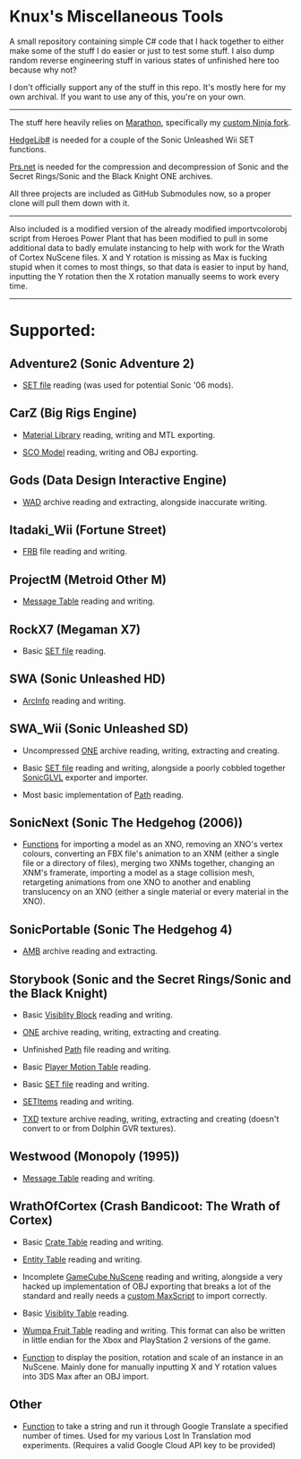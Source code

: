 # Knux's Miscellaneous Tools
A small repository containing simple C# code that I hack together to either make some of the stuff I do easier or just to test some stuff. I also dump random reverse engineering stuff in various states of unfinished here too because why not?

I don't officially support any of the stuff in this repo. It's mostly here for my own archival. If you want to use any of this, you're on your own.

___

The stuff here heavily relies on [Marathon](https://github.com/Big-Endian-32/Marathon), specifically my [custom Ninja fork](https://github.com/Knuxfan24/Marathon/tree/ninja).

[HedgeLib#](https://github.com/Radfordhound/HedgeLib/tree/master) is needed for a couple of the Sonic Unleashed Wii SET functions.

[Prs.net](https://github.com/FraGag/prs.net) is needed for the compression and decompression of Sonic and the Secret Rings/Sonic and the Black Knight ONE archives.

All three projects are included as GitHub Submodules now, so a proper clone will pull them down with it.

___

Also included is a modified version of the already modified importvcolorobj script from Heroes Power Plant that has been modified to pull in some additional data to badly emulate instancing to help with work for the Wrath of Cortex NuScene files. X and Y rotation is missing as Max is fucking stupid when it comes to most things, so that data is easier to input by hand, inputting the Y rotation then the X rotation manually seems to work every time.

___

# Supported:

## Adventure2 (Sonic Adventure 2)

- [SET file](https://github.com/Knuxfan24/Knuxs-Misc-Tools/blob/main/Knux's%20Misc%20Tools/Adventure2/SET.cs) reading (was used for potential Sonic '06 mods).

## CarZ (Big Rigs Engine)

- [Material Library](https://github.com/Knuxfan24/Knuxs-Misc-Tools/blob/main/Knux's%20Misc%20Tools/CarZ/MaterialLibrary.cs) reading, writing and MTL exporting.

- [SCO Model](https://github.com/Knuxfan24/Knuxs-Misc-Tools/blob/main/Knux's%20Misc%20Tools/CarZ/SCO.cs) reading, writing and OBJ exporting.

## Gods (Data Design Interactive Engine)

- [WAD](https://github.com/Knuxfan24/Knuxs-Misc-Tools/blob/main/Knux's%20Misc%20Tools/Gods/WAD.cs) archive reading and extracting, alongside inaccurate writing.

## Itadaki_Wii (Fortune Street)

- [FRB](https://github.com/Knuxfan24/Knuxs-Misc-Tools/blob/main/Knux's%20Misc%20Tools/Itadaki_Wii/Board.cs) file reading and writing.

## ProjectM (Metroid Other M)

- [Message Table](https://github.com/Knuxfan24/Knuxs-Misc-Tools/blob/main/Knux's%20Misc%20Tools/ProjectM/MessageTable.cs) reading and writing.

## RockX7 (Megaman X7)

- Basic [SET file](https://github.com/Knuxfan24/Knuxs-Misc-Tools/blob/main/Knux's%20Misc%20Tools/RockX7/SET.cs) reading.

## SWA (Sonic Unleashed HD)

- [ArcInfo](https://github.com/Knuxfan24/Knuxs-Misc-Tools/blob/main/Knux's%20Misc%20Tools/SWA/ArcInfo.cs) reading and writing.

## SWA_Wii (Sonic Unleashed SD)

- Uncompressed [ONE](https://github.com/Knuxfan24/Knuxs-Misc-Tools/blob/main/Knux's%20Misc%20Tools/SWA_Wii/ONE.cs) archive reading, writing, extracting and creating.

- Basic [SET file](https://github.com/Knuxfan24/Knuxs-Misc-Tools/blob/main/Knux's%20Misc%20Tools/SWA_Wii/SET.cs) reading and writing, alongside a poorly cobbled together [SonicGLVL](https://github.com/DarioSamo/libgens-sonicglvl) exporter and importer.

- Most basic implementation of [Path](https://github.com/Knuxfan24/Knuxs-Misc-Tools/blob/main/Knux's%20Misc%20Tools/SWA_Wii/PathSpline.cs) reading.

## SonicNext (Sonic The Hedgehog (2006))

- [Functions](https://github.com/Knuxfan24/Knuxs-Misc-Tools/blob/main/Knux's%20Misc%20Tools/SonicNext/Functions.cs) for importing a model as an XNO, removing an XNO's vertex colours, converting an FBX file's animation to an XNM (either a single file or a directory of files), merging two XNMs together, changing an XNM's framerate, importing a model as a stage collision mesh, retargeting animations from one XNO to another and enabling translucency on an XNO (either a single material or every material in the XNO). 

## SonicPortable (Sonic The Hedgehog 4)

- [AMB](https://github.com/Knuxfan24/Knuxs-Misc-Tools/blob/main/Knux's%20Misc%20Tools/SonicPortable/AMB.cs) archive reading and extracting.

## Storybook (Sonic and the Secret Rings/Sonic and the Black Knight)

- Basic [Visiblity Block](https://github.com/Knuxfan24/Knuxs-Misc-Tools/blob/main/Knux's%20Misc%20Tools/Storybook/VisibilityTable.cs) reading and writing.

- [ONE](https://github.com/Knuxfan24/Knuxs-Misc-Tools/blob/main/Knux's%20Misc%20Tools/Storybook/ONE.cs) archive reading, writing, extracting and creating.

- Unfinished [Path](https://github.com/Knuxfan24/Knuxs-Misc-Tools/blob/main/Knux's%20Misc%20Tools/Storybook/PathSpline.cs) file reading and writing.

- Basic [Player Motion Table](https://github.com/Knuxfan24/Knuxs-Misc-Tools/blob/main/Knux's%20Misc%20Tools/Storybook/PlayerMotion.cs) reading.

- Basic [SET file](https://github.com/Knuxfan24/Knuxs-Misc-Tools/blob/main/Knux's%20Misc%20Tools/Storybook/SET.cs) reading and writing.

- [SETItems](https://github.com/Knuxfan24/Knuxs-Misc-Tools/blob/main/Knux's%20Misc%20Tools/Storybook/SETItems.cs) reading and writing.

- [TXD](https://github.com/Knuxfan24/Knuxs-Misc-Tools/blob/main/Knux's%20Misc%20Tools/Storybook/TXD.cs) texture archive reading, writing, extracting and creating (doesn't convert to or from Dolphin GVR textures).

## Westwood (Monopoly (1995))

- [Message Table](https://github.com/Knuxfan24/Knuxs-Misc-Tools/blob/main/Knux's%20Misc%20Tools/Westwood/Text.cs) reading and writing.

## WrathOfCortex (Crash Bandicoot: The Wrath of Cortex)

- Basic [Crate Table](https://github.com/Knuxfan24/Knuxs-Misc-Tools/blob/main/Knux's%20Misc%20Tools/WrathOfCortex/CrateTable.cs) reading and writing.

- [Entity Table](https://github.com/Knuxfan24/Knuxs-Misc-Tools/blob/main/Knux's%20Misc%20Tools/WrathOfCortex/EntityTable.cs) reading and writing.

- Incomplete [GameCube NuScene](https://github.com/Knuxfan24/Knuxs-Misc-Tools/blob/main/Knux's%20Misc%20Tools/WrathOfCortex/NuScene.cs) reading and writing, alongside a very hacked up implementation of OBJ exporting that breaks a lot of the standard and really needs a [custom MaxScript](https://github.com/Knuxfan24/Knuxs-Misc-Tools/blob/main/Binaries/importvcolorobj_v1.3.7_woc.ms) to import correctly.

- Basic [Visiblity Table](https://github.com/Knuxfan24/Knuxs-Misc-Tools/blob/main/Knux's%20Misc%20Tools/WrathOfCortex/VisibilityTable.cs) reading.

- [Wumpa Fruit Table](https://github.com/Knuxfan24/Knuxs-Misc-Tools/blob/main/Knux's%20Misc%20Tools/WrathOfCortex/WumpaTable.cs) reading and writing. This format can also be written in little endian for the Xbox and PlayStation 2 versions of the game.

- [Function](https://github.com/Knuxfan24/Knuxs-Misc-Tools/blob/main/Knux's%20Misc%20Tools/WrathOfCortex/Functions.cs) to display the position, rotation and scale of an instance in an NuScene. Mainly done for manually inputting X and Y rotation values into 3DS Max after an OBJ import.

## Other

- [Function](https://github.com/Knuxfan24/Knuxs-Misc-Tools/blob/c318ab10e5b2ecc8654584656b86fabdaaa69e5b/Knux's%20Misc%20Tools/Helpers.cs#L92) to take a string and run it through Google Translate a specified number of times. Used for my various Lost In Translation mod experiments. (Requires a valid Google Cloud API key to be provided)
